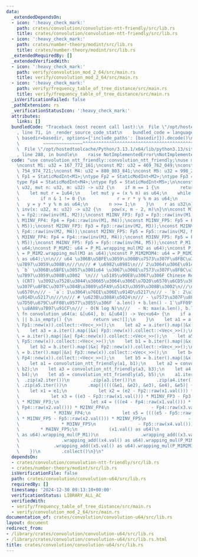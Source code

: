 ```yaml
---
data:
  _extendedDependsOn:
  - icon: ':heavy_check_mark:'
    path: crates/convolution/convolution-ntt-friendly/src/lib.rs
    title: crates/convolution/convolution-ntt-friendly/src/lib.rs
  - icon: ':heavy_check_mark:'
    path: crates/number-theory/modint/src/lib.rs
    title: crates/number-theory/modint/src/lib.rs
  _extendedRequiredBy: []
  _extendedVerifiedWith:
  - icon: ':heavy_check_mark:'
    path: verify/convolution_mod_2_64/src/main.rs
    title: verify/convolution_mod_2_64/src/main.rs
  - icon: ':heavy_check_mark:'
    path: verify/frequency_table_of_tree_distance/src/main.rs
    title: verify/frequency_table_of_tree_distance/src/main.rs
  _isVerificationFailed: false
  _pathExtension: rs
  _verificationStatusIcon: ':heavy_check_mark:'
  attributes:
    links: []
  bundledCode: "Traceback (most recent call last):\n  File \"/opt/hostedtoolcache/Python/3.13.1/x64/lib/python3.13/site-packages/onlinejudge_verify/documentation/build.py\"\
    , line 71, in _render_source_code_stat\n    bundled_code = language.bundle(stat.path,\
    \ basedir=basedir, options={'include_paths': [basedir]}).decode()\n          \
    \         ~~~~~~~~~~~~~~~^^^^^^^^^^^^^^^^^^^^^^^^^^^^^^^^^^^^^^^^^^^^^^^^^^^^^^^^^^^^^^^^^^\n\
    \  File \"/opt/hostedtoolcache/Python/3.13.1/x64/lib/python3.13/site-packages/onlinejudge_verify/languages/rust.py\"\
    , line 288, in bundle\n    raise NotImplementedError\nNotImplementedError\n"
  code: "use convolution_ntt_friendly::convolution_ntt_friendly;\nuse modint::StaticModInt;\n\
    \nconst M1: u32 = 167_772_161;\nconst M2: u32 = 469_762_049;\nconst M3: u32 =\
    \ 754_974_721;\nconst M4: u32 = 880_803_841;\nconst M5: u32 = 998_244_353;\ntype\
    \ Fp1 = StaticModInt<M1>;\ntype Fp2 = StaticModInt<M2>;\ntype Fp3 = StaticModInt<M3>;\n\
    type Fp4 = StaticModInt<M4>;\ntype Fp5 = StaticModInt<M5>;\n\nconst fn pow(x:\
    \ u32, mut n: u32, m: u32) -> u32 {\n    if m == 1 {\n        return 0;\n    }\n\
    \    let mut r = 1u64;\n    let mut y = (x % m) as u64;\n    while n != 0 {\n\
    \        if n & 1 != 0 {\n            r = r * y % m as u64;\n        }\n     \
    \   y = y * y % m as u64;\n        n >>= 1;\n    }\n    r as u32\n}\n\nconst fn\
    \ inv(x: u32, m: u32) -> u32 {\n    pow(x, m - 2, m)\n}\n\nconst M1INV_FP2: Fp2\
    \ = Fp2::raw(inv(M1, M2));\nconst M1INV_FP3: Fp3 = Fp3::raw(inv(M1, M3));\nconst\
    \ M1INV_FP4: Fp4 = Fp4::raw(inv(M1, M4));\nconst M1INV_FP5: Fp5 = Fp5::raw(inv(M1,\
    \ M5));\nconst M2INV_FP3: Fp3 = Fp3::raw(inv(M2, M3));\nconst M2INV_FP4: Fp4 =\
    \ Fp4::raw(inv(M2, M4));\nconst M2INV_FP5: Fp5 = Fp5::raw(inv(M2, M5));\nconst\
    \ M3INV_FP4: Fp4 = Fp4::raw(inv(M3, M4));\nconst M3INV_FP5: Fp5 = Fp5::raw(inv(M3,\
    \ M5));\nconst M4INV_FP5: Fp5 = Fp5::raw(inv(M4, M5));\nconst P_M1: u64 = M1 as\
    \ u64;\nconst P_M1M2: u64 = P_M1.wrapping_mul(M2 as u64);\nconst P_M1M2M3: u64\
    \ = P_M1M2.wrapping_mul(M3 as u64);\nconst P_M1M2M3M4: u64 = P_M1M2M3.wrapping_mul(M4\
    \ as u64);\n\n/// u64 \u306B\u5BFE\u3059\u308B\u7573\u307F\u8FBC\u307F\u3092\u8A08\
    \u7B97\u3059\u308B\n///\n/// # \u6982\u8981\n/// 2\u3064\u306E\u914D\u5217 `a`,\
    \ `b` \u306B\u5BFE\u3057\u3001u64 \u3067\u306E\u7573\u307F\u8FBC\u307F\u3092\u8A08\
    \u7B97\u3059\u308B\u3002  \n/// \u5185\u90E8\u3067\u306F Chinese Remainder Theorem\
    \ (CRT) \u3092\u7528\u3044\u30665\u3064\u306E\u7D20\u6570\u6CD5\u3067\u306E\u7573\
    \u307F\u8FBC\u307F\u304B\u3089\u5FA9\u5143\u3059\u308B\u3002\n///\n/// # \u5F15\
    \u6570\n/// - `a`: 1\u3064\u76EE\u306E\u914D\u5217\n/// - `b`: 2\u3064\u76EE\u306E\
    \u914D\u5217\n///\n/// # \u623B\u308A\u5024\n/// - \u7573\u307F\u8FBC\u307F\u306E\
    \u7D50\u679C\uFF08\u9577\u3055\u306F `a.len() + b.len() - 1`\uFF09\n///\n/// #\
    \ \u8A08\u7B97\u91CF\n/// - O(N log N)\n///   - N: max(a.len(), b.len())\npub\
    \ fn convolution_u64(a: &[u64], b: &[u64]) -> Vec<u64> {\n    if a.is_empty()\
    \ || b.is_empty() {\n        return vec![];\n    }\n    let a1 = a.iter().map(|&x|\
    \ Fp1::new(x)).collect::<Vec<_>>();\n    let a2 = a.iter().map(|&x| Fp2::new(x)).collect::<Vec<_>>();\n\
    \    let a3 = a.iter().map(|&x| Fp3::new(x)).collect::<Vec<_>>();\n    let a4\
    \ = a.iter().map(|&x| Fp4::new(x)).collect::<Vec<_>>();\n    let a5 = a.iter().map(|&x|\
    \ Fp5::new(x)).collect::<Vec<_>>();\n    let b1 = b.iter().map(|&x| Fp1::new(x)).collect::<Vec<_>>();\n\
    \    let b2 = b.iter().map(|&x| Fp2::new(x)).collect::<Vec<_>>();\n    let b3\
    \ = b.iter().map(|&x| Fp3::new(x)).collect::<Vec<_>>();\n    let b4 = b.iter().map(|&x|\
    \ Fp4::new(x)).collect::<Vec<_>>();\n    let b5 = b.iter().map(|&x| Fp5::new(x)).collect::<Vec<_>>();\n\
    \    let a1 = convolution_ntt_friendly(a1, b1);\n    let a2 = convolution_ntt_friendly(a2,\
    \ b2);\n    let a3 = convolution_ntt_friendly(a3, b3);\n    let a4 = convolution_ntt_friendly(a4,\
    \ b4);\n    let a5 = convolution_ntt_friendly(a5, b5);\n    a1.iter()\n      \
    \  .zip(a2.iter())\n        .zip(a3.iter())\n        .zip(a4.iter())\n       \
    \ .zip(a5.iter())\n        .map(|((((&e1, &e2), &e3), &e4), &e5)| {\n        \
    \    let x1 = e1;\n            let x2 = (e2 - Fp2::raw(x1.val())) * M1INV_FP2;\n\
    \            let x3 = ((e3 - Fp3::raw(x1.val())) * M1INV_FP3 - Fp3::raw(x2.val()))\
    \ * M2INV_FP3;\n            let x4 = (((e4 - Fp4::raw(x1.val())) * M1INV_FP4 -\
    \ Fp4::raw(x2.val())) * M2INV_FP4\n                - Fp4::raw(x3.val()))\n   \
    \             * M3INV_FP4;\n            let x5 = ((((e5 - Fp5::raw(x1.val()))\
    \ * M1INV_FP5 - Fp5::raw(x2.val())) * M2INV_FP5\n                - Fp5::raw(x3.val()))\n\
    \                * M3INV_FP5\n                - Fp5::raw(x4.val()))\n        \
    \        * M4INV_FP5;\n            (x1.val() as u64)\n                .wrapping_add((x2.val()\
    \ as u64).wrapping_mul(P_M1))\n                .wrapping_add((x3.val() as u64).wrapping_mul(P_M1M2))\n\
    \                .wrapping_add((x4.val() as u64).wrapping_mul(P_M1M2M3))\n   \
    \             .wrapping_add((x5.val() as u64).wrapping_mul(P_M1M2M3M4))\n    \
    \    })\n        .collect()\n}\n"
  dependsOn:
  - crates/convolution/convolution-ntt-friendly/src/lib.rs
  - crates/number-theory/modint/src/lib.rs
  isVerificationFile: false
  path: crates/convolution/convolution-u64/src/lib.rs
  requiredBy: []
  timestamp: '2024-12-30 09:13:10+00:00'
  verificationStatus: LIBRARY_ALL_AC
  verifiedWith:
  - verify/frequency_table_of_tree_distance/src/main.rs
  - verify/convolution_mod_2_64/src/main.rs
documentation_of: crates/convolution/convolution-u64/src/lib.rs
layout: document
redirect_from:
- /library/crates/convolution/convolution-u64/src/lib.rs
- /library/crates/convolution/convolution-u64/src/lib.rs.html
title: crates/convolution/convolution-u64/src/lib.rs
---
```

